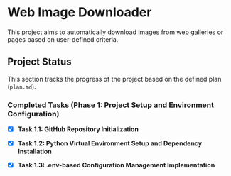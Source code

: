 # Web Image Downloader

This project aims to automatically download images from web galleries or pages based on user-defined criteria.

## Project Status

This section tracks the progress of the project based on the defined plan (`plan.md`).

### Completed Tasks (Phase 1: Project Setup and Environment Configuration)

- [x] **Task 1.1: GitHub Repository Initialization**
- [x] **Task 1.2: Python Virtual Environment Setup and Dependency Installation**
- [x] **Task 1.3: .env-based Configuration Management Implementation**


